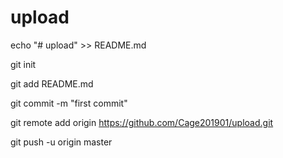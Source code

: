 # upload
echo "# upload" >> README.md

git init

git add README.md

git commit -m "first commit"

git remote add origin https://github.com/Cage201901/upload.git

git push -u origin master
                
                
